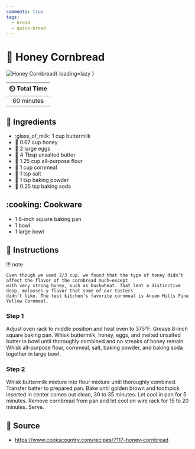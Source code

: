 ```yaml
---
comments: true
tags:
  - bread
  - quick-bread
---
```

# :corn: Honey Cornbread

![Honey Cornbread](../assets/images/honey-cornbread.jpg){ loading=lazy }

| :timer_clock: Total Time |
|:-----------------------: |
| 60 minutes |

## :salt: Ingredients

- :glass_of_milk: 1 cup buttermilk
- :honey_pot: 0.67 cup honey
- :egg: 2 large eggs
- :butter: 4 Tbsp unsalted butter
- :ear_of_rice: 1.25 cup all-purpose flour
- :corn: 1 cup cornmeal
- :salt: 1 tsp salt
- :dash: 1 tsp baking powder
- :cup_with_straw: 0.25 tsp baking soda

## :cooking: Cookware

- 1 8-inch square baking pan
- 1 bowl
- 1 large bowl

## :pencil: Instructions

!!! note

    Even though we used 2/3 cup, we found that the type of honey didn’t affect the flavor of the cornbread much—except
    with very strong honey, such as buckwheat. That lent a distinctive deep, molasses-y flavor that some of our tasters
    didn’t like. The test kitchen’s favorite cornmeal is Anson Mills Fine Yellow Cornmeal.

### Step 1

Adjust oven rack to middle position and heat oven to 375°F. Grease 8-inch square baking pan. Whisk buttermilk, honey,
eggs, and melted unsalted butter in bowl until thoroughly combined and no streaks of honey remain. Whisk all-purpose
flour, cornmeal, salt, baking powder, and baking soda together in large bowl.

### Step 2

Whisk buttermilk mixture into flour mixture until thoroughly combined. Transfer batter to prepared pan. Bake until
golden brown and toothpick inserted in center comes out clean, 30 to 35 minutes. Let cool in pan for 5 minutes. Remove
cornbread from pan and let cool on wire rack for 15 to 20 minutes. Serve.

## :link: Source

- <https://www.cookscountry.com/recipes/7117-honey-cornbread>

